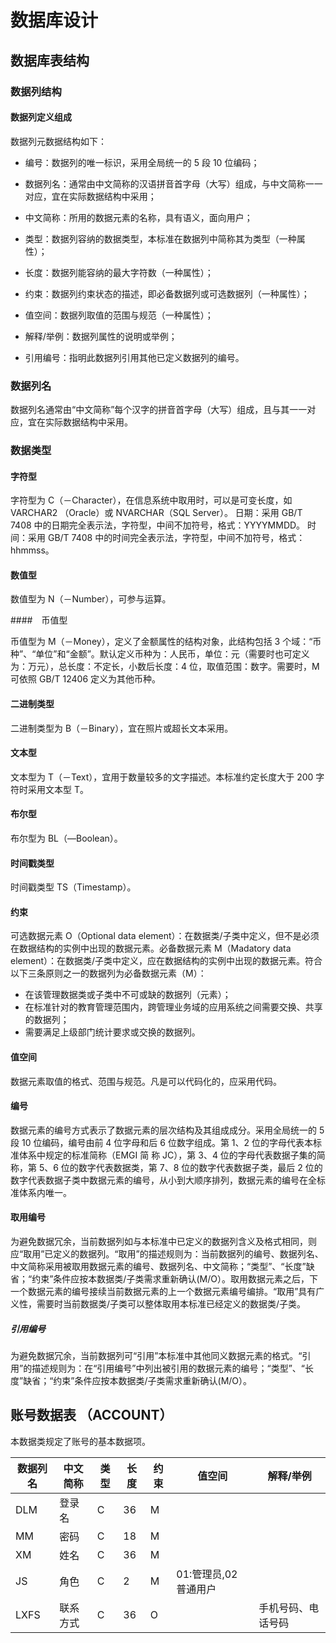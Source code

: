 # 数据库设计

## 数据库表结构

### 数据列结构

#### 数据列定义组成

数据列元数据结构如下：

- 编号：数据列的唯一标识，采用全局统一的 5 段 10 位编码；

- 数据列名：通常由中文简称的汉语拼音首字母（大写）组成，与中文简称一一对应，宜在实际数据结构中采用；

- 中文简称：所用的数据元素的名称，具有语义，面向用户；

- 类型：数据列容纳的数据类型，本标准在数据列中简称其为类型（一种属性）；

- 长度：数据列能容纳的最大字符数（一种属性）；

- 约束：数据列约束状态的描述，即必备数据列或可选数据列（一种属性）；

- 值空间：数据列取值的范围与规范（一种属性）；

- 解释/举例：数据列属性的说明或举例；

- 引用编号：指明此数据列引用其他已定义数据列的编号。

### 数据列名

数据列名通常由“中文简称”每个汉字的拼音首字母（大写）组成，且与其一一对应，宜在实际数据结构中采用。

### 数据类型

#### 字符型

字符型为 C（－Character），在信息系统中取用时，可以是可变长度，如 VARCHAR2 （Oracle）或 NVARCHAR（SQL Server）。 日期：采用 GB/T 7408 中的日期完全表示法，字符型，中间不加符号，格式：YYYYMMDD。 时间：采用 GB/T 7408 中的时间完全表示法，字符型，中间不加符号，格式：hhmmss。

#### 数值型

数值型为 N（－Number），可参与运算。

####　币值型

币值型为 M（－Money），定义了金额属性的结构对象，此结构包括 3 个域：“币种”、“单位”和“金额”。默认定义币种为：人民币，单位：元（需要时也可定义为：万元），总长度：不定长，小数后长度：4 位，取值范围：数字。需要时，M 可依照 GB/T 12406 定义为其他币种。

#### 二进制类型

二进制类型为 B（－Binary），宜在照片或超长文本采用。

#### 文本型

文本型为 T（－Text），宜用于数量较多的文字描述。本标准约定长度大于 200 字符时采用文本型 T。

#### 布尔型

布尔型为 BL（—Boolean）。

#### 时间戳类型

时间戳类型 TS（Timestamp）。

#### 约束

可选数据元素 O（Optional data element）：在数据类/子类中定义，但不是必须在数据结构的实例中出现的数据元素。必备数据元素 M（Madatory data element）：在数据类/子类中定义，应在数据结构的实例中出现的数据元素。符合以下三条原则之一的数据列为必备数据元素（M）：

- 在该管理数据类或子类中不可或缺的数据列（元素）；
- 在标准针对的教育管理范围内，跨管理业务域的应用系统之间需要交换、共享的数据列；
- 需要满足上级部门统计要求或交换的数据列。

#### 值空间

数据元素取值的格式、范围与规范。凡是可以代码化的，应采用代码。

#### 编号

数据元素的编号方式表示了数据元素的层次结构及其组成成分。采用全局统一的 5 段 10 位编码，编号由前 4 位字母和后 6 位数字组成。第 1、2 位的字母代表本标准体系中规定的标准简称（EMGI 简 称 JC），第 3、4 位的字母代表数据子集的简称，第 5、6 位的数字代表数据类，第 7、8 位的数字代表数据子类，最后 2 位的数字代表数据子类中数据元素的编号，从小到大顺序排列，数据元素的编号在全标准体系内唯一。

#### 取用编号

为避免数据冗余，当前数据列如与本标准中已定义的数据列含义及格式相同，则应“取用”已定义的数据列。“取用”的描述规则为：当前数据列的编号、数据列名、中文简称采用被取用数据元素的编号、数据列名、中文简称；“类型”、“长度”缺省；“约束”条件应按本数据类/子类需求重新确认(M/O）。取用数据元素之后，下一个数据元素的编号接续当前数据元素的上一个数据元素编号编排。“取用”具有广义性，需要时当前数据类/子类可以整体取用本标准已经定义的数据类/子类。

##### 引用编号

为避免数据冗余，当前数据列可“引用”本标准中其他同义数据元素的格式。“引用”的描述规则为：在“引用编号”中列出被引用的数据元素的编号；“类型”、“长度”缺省；“约束”条件应按本数据类/子类需求重新确认(M/O）。

## 账号数据表 （ACCOUNT）

本数据类规定了账号的基本数据项。

| 数据列名 | 中文简称 | 类型 | 长度 | 约束 | 值空间                | 解释/举例          |
| -------- | -------- | ---- | ---- | ---- | --------------------- | ------------------ |
| DLM      | 登录名   | C    | 36   | M    |
| MM       | 密码     | C    | 18   | M    |
| XM       | 姓名     | C    | 36   | M    |
| JS       | 角色     | C    | 2    | M    | 01:管理员,02 普通用户 |                    |
| LXFS     | 联系方式 | C    | 36   | O    |                       | 手机号码、电话号码 |
